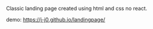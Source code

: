Classic landing page created using html and css no react.

demo: https://j-j0.github.io/landingpage/
